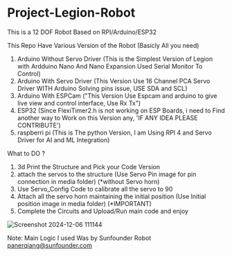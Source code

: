 # Project-Legion-Robot
 This is a 12 DOF Robot Based on RPI/Arduino/ESP32
    
This Repo Have Various Version of the Robot (Basicly All you need)

1. Arduino Without Servo Driver (This is the Simplest Version of Legion with Ardduino Nano And Nano Expansion Used Serial Monitor To Control)
2. Arduino With Servo Driver (This Version Use 16 Channel PCA Servo Driver WITH Arduino Solving pins issue, USE SDA and SCL)
3. Arduino With ESPCam  ("This Version Use Espcam and arduino to give live view and control interface, Use Rx Tx")
4. ESP32 (Since FlexiTimer2.h is not working on ESP Boards, i need to Find another way to Work on this Version any, 'IF ANY IDEA PLEASE CONTRIBUTE')
5. raspberri pi (This is The python Version, I am Using RPI 4 and Servo Driver for AI and ML Integration)

What to DO ?
1. 3d Print the Structure and Pick your Code Version
2. attach the servos to the structure (Use Servo Pin image for pin connection in media folder) (*without Servo horn)
3. Use Servo_Config Code to calibrate all the servo to 90
4. Attach all the servo horn maintaining the initial position (Use Initial position image in media folder) (*IMPORTANT)
5. Complete the Circuits and Upload/Run main code and enjoy

![Screenshot 2024-12-06 111144](https://github.com/user-attachments/assets/2d18a6cd-879f-407e-b778-d44b60fc827b)

Note: 
Main Logic I used Was by Sunfounder Robot
panerqiang@sunfounder.com
